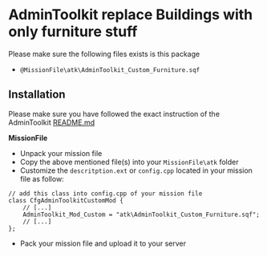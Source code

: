 # AdminToolkit replace Buildings with only furniture stuff

Please make sure the following files exists is this package 

+ `@MissionFile\atk\AdminToolkit_Custom_Furniture.sqf`

## Installation

Please make sure you have followed the exact instruction of the AdminToolkit <a href="../README.md">README.md</a>

**MissionFile**

+ Unpack your mission file
+ Copy the above mentioned file(s) into your `MissionFile\atk` folder
+ Customize the `descritption.ext` or `config.cpp` located in your mission file as follow:

```
// add this class into config.cpp of your mission file
class CfgAdminToolkitCustomMod {
    // [...]
	AdminToolkit_Mod_Custom = "atk\AdminToolkit_Custom_Furniture.sqf";
	// [...]
};
```

+ Pack your mission file and upload it to your server
